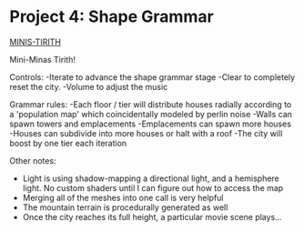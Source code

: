 
# Project 4: Shape Grammar

[MINIS-TIRITH](https://mccannd.github.io/Project4-Shape-Grammar/) 

Mini-Minas Tirith!

Controls:
-Iterate to advance the shape grammar stage
-Clear to completely reset the city.
-Volume to adjust the music

Grammar rules:
-Each floor / tier will distribute houses radially according to a 'population map' which coincidentally modeled by perlin noise
-Walls can spawn towers and emplacements
-Emplacements can spawn more houses
-Houses can subdivide into more houses or halt with a roof
-The city will boost by one tier each iteration

Other notes:
- Light is using shadow-mapping a directional light, and a hemisphere light. No custom shaders until I can figure out how to access the map
- Merging all of the meshes into one call is very helpful
- The mountain terrain is procedurally generated as well
- Once the city reaches its full height, a particular movie scene plays...
